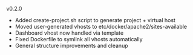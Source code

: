 v0.2.0

- Added create-project.sh script to generate project + virtual host
- Moved user-generated vhosts to etc/docker/apache2/sites-available
- Dashboard vhost now handled via template
- Fixed Dockerfile to symlink all vhosts automatically
- General structure improvements and cleanup